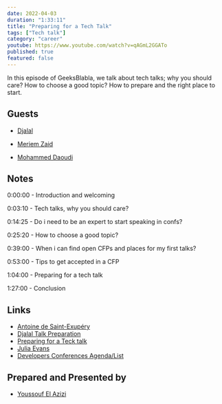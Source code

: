 ```yaml
---
date: 2022-04-03
duration: "1:33:11"
title: "Preparing for a Tech Talk"
tags: ["Tech talk"]
category: "career"
youtube: https://www.youtube.com/watch?v=qAGmL2GGATo
published: true
featured: false
---
```


In this episode of GeeksBlabla, we talk about tech talks; why you should care? How to choose a good topic? How to prepare and the right place to start.

## Guests

- [Djalal](https://twitter.com/enlamp)

- [Meriem Zaid](https://www.facebook.com/MeriemZaid)

- [Mohammed Daoudi](https://twitter.com/MIduoad)

## Notes

0:00:00 - Introduction and welcoming

0:03:10 - Tech talks, why you should care?

0:14:25 - Do i need to be an expert to start speaking in confs?

0:25:20 - How to choose a good topic?

0:39:00 - When i can find open CFPs and places for my first talks?

0:53:00 - Tips to get accepted in a CFP

1:04:00 - Preparing for a tech talk

1:27:00 - Conclusion

## Links

- [Antoine de Saint-Exupéry](https://www.goodreads.com/quotes/19905-perfection-is-achieved-not-when-there-is-nothing-more-to)
- [Djalal Talk Preparation](https://twitter.com/enlamp/status/1439321602173378565?s=20&t=FZFxClHednRbp_-3efvE7g)
- [Preparing for a Teck talk](https://overreacted.io/preparing-for-tech-talk-part-1-motivation/)
- [Julia Evans](https://jvns.ca/talks/)
- [Developers Conferences Agenda/List](https://github.com/scraly/developers-conferences-agenda)

## Prepared and Presented by

- [Youssouf El Azizi](https://elazizi.com/)
